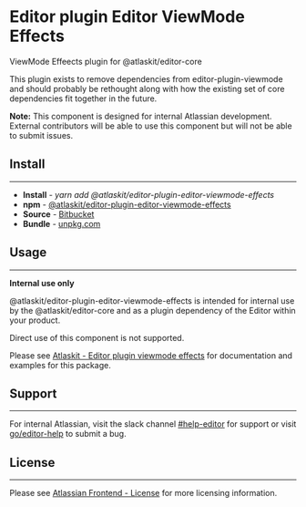 # Editor plugin Editor ViewMode Effects

ViewMode Effeects plugin for @atlaskit/editor-core

This plugin exists to remove dependencies from editor-plugin-viewmode and should probably be
rethought along with how the existing set of core dependencies fit together in the future.

**Note:** This component is designed for internal Atlassian development. External contributors will
be able to use this component but will not be able to submit issues.

## Install

---

- **Install** - _yarn add @atlaskit/editor-plugin-editor-viewmode-effects_
- **npm** -
  [@atlaskit/editor-plugin-editor-viewmode-effects](https://www.npmjs.com/package/@atlaskit/editor-plugin-editor-viewmode-effects)
- **Source** -
  [Bitbucket](https://bitbucket.org/atlassian/atlassian-frontend/src/master/packages/editor/editor-plugin-editor-viewmode-effects)
- **Bundle** - [unpkg.com](https://unpkg.com/@atlaskit/editor-plugin-editor-viewmode-effects/dist/)

## Usage

---

**Internal use only**

@atlaskit/editor-plugin-editor-viewmode-effects is intended for internal use by the
@atlaskit/editor-core and as a plugin dependency of the Editor within your product.

Direct use of this component is not supported.

Please see
[Atlaskit - Editor plugin viewmode effects](https://atlaskit.atlassian.com/packages/editor/editor-plugin-editor-viewmode-effects)
for documentation and examples for this package.

## Support

---

For internal Atlassian, visit the slack channel
[#help-editor](https://atlassian.slack.com/archives/CFG3PSQ9E) for support or visit
[go/editor-help](https://go/editor-help) to submit a bug.

## License

---

Please see
[Atlassian Frontend - License](https://hello.atlassian.net/wiki/spaces/AF/pages/2589099144/Documentation#Platform-License)
for more licensing information.
